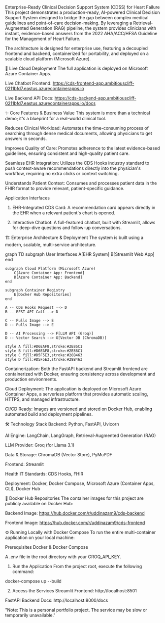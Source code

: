 Enterprise-Ready Clinical Decision Support System (CDSS) for Heart Failure
This project demonstrates a production-ready, AI-powered Clinical Decision Support System designed to bridge the gap between complex medical guidelines and point-of-care decision-making. By leveraging a Retrieval-Augmented Generation (RAG) pipeline, the system provides clinicians with instant, evidence-based answers from the 2022 AHA/ACC/HFSA Guideline for the Management of Heart Failure.

The architecture is designed for enterprise use, featuring a decoupled frontend and backend, containerized for portability, and deployed on a scalable cloud platform (Microsoft Azure).

🚀 Live Cloud Deployment
The full application is deployed on Microsoft Azure Container Apps.

Live Chatbot Frontend: https://cds-frontend-app.ambitiouscliff-0211bfd7.eastus.azurecontainerapps.io

Live Backend API Docs: https://cds-backend-app.ambitiouscliff-0211bfd7.eastus.azurecontainerapps.io/docs

✨ Core Features & Business Value
This system is more than a technical demo; it's a blueprint for a real-world clinical tool.

Reduces Clinical Workload: Automates the time-consuming process of searching through dense medical documents, allowing physicians to get answers in seconds.

Improves Quality of Care: Promotes adherence to the latest evidence-based guidelines, ensuring consistent and high-quality patient care.

Seamless EHR Integration: Utilizes the CDS Hooks industry standard to push context-aware recommendations directly into the physician's workflow, requiring no extra clicks or context switching.

Understands Patient Context: Consumes and processes patient data in the FHIR format to provide relevant, patient-specific guidance.

Application Interfaces
1. EHR-Integrated CDS Card: A recommendation card appears directly in the EHR when a relevant patient's chart is opened.

2. Interactive Chatbot: A full-featured chatbot, built with Streamlit, allows for deep-dive questions and follow-up conversations.

🏗️ Enterprise Architecture & Deployment
The system is built using a modern, scalable, multi-service architecture.

graph TD
    subgraph User Interfaces
        A[EHR System]
        B[Streamlit Web App]
    end

    subgraph Cloud Platform (Microsoft Azure)
        C[Azure Container App: Frontend]
        D[Azure Container App: Backend]
    end

    subgraph Container Registry
        E[Docker Hub Repositories]
    end

    A -- CDS Hooks Request --> D
    B -- REST API Call --> D

    C -- Pulls Image --> E
    D -- Pulls Image --> E

    D -- AI Processing --> F[LLM API (Groq)]
    D -- Vector Search --> G[Vector DB (ChromaDB)]

    style A fill:#D6EAF8,stroke:#2E86C1
    style B fill:#D6EAF8,stroke:#2E86C1
    style C fill:#D5F5E3,stroke:#28B463
    style D fill:#D5F5E3,stroke:#28B463

Containerization: Both the FastAPI backend and Streamlit frontend are containerized with Docker, ensuring consistency across development and production environments.

Cloud Deployment: The application is deployed on Microsoft Azure Container Apps, a serverless platform that provides automatic scaling, HTTPS, and managed infrastructure.

CI/CD Ready: Images are versioned and stored on Docker Hub, enabling automated build and deployment pipelines.

🛠️ Technology Stack
Backend: Python, FastAPI, Uvicorn

AI Engine: LangChain, LangGraph, Retrieval-Augmented Generation (RAG)

LLM Provider: Groq (for Llama 3.1)

Data & Storage: ChromaDB (Vector Store), PyMuPDF

Frontend: Streamlit

Health IT Standards: CDS Hooks, FHIR

Deployment: Docker, Docker Compose, Microsoft Azure (Container Apps, CLI), Docker Hub

🐳 Docker Hub Repositories
The container images for this project are publicly available on Docker Hub:

Backend Image: https://hub.docker.com/r/uddinazam9/cds-backend

Frontend Image: https://hub.docker.com/r/uddinazam9/cds-frontend


⚙️ Running Locally with Docker Compose
To run the entire multi-container application on your local machine:

Prerequisites
Docker & Docker Compose

A .env file in the root directory with your GROQ_API_KEY.

1. Run the Application
From the project root, execute the following command:

docker-compose up --build

2. Access the Services
Streamlit Frontend: http://localhost:8501

FastAPI Backend Docs: http://localhost:8000/docs

"Note: This is a personal portfolio project. The service may be slow or temporarily unavailable."